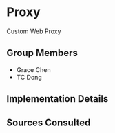 # Proxy
Custom Web Proxy
## Group Members
- Grace Chen
- TC Dong
## Implementation Details
## Sources Consulted
